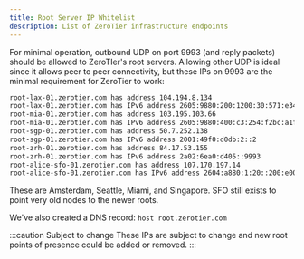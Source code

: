```yaml
---
title: Root Server IP Whitelist
description: List of ZeroTier infrastructure endpoints
---
```


For minimal operation, outbound UDP on port 9993 (and reply packets) should be allowed to ZeroTIer's root servers. Allowing other UDP is ideal since it allows peer to peer connectivity, but these IPs on 9993 are the minimal requirement for ZeroTier to work:

```sh
root-lax-01.zerotier.com has address 104.194.8.134
root-lax-01.zerotier.com has IPv6 address 2605:9880:200:1200:30:571:e34:51
root-mia-01.zerotier.com has address 103.195.103.66
root-mia-01.zerotier.com has IPv6 address 2605:9880:400:c3:254:f2bc:a1f7:19
root-sgp-01.zerotier.com has address 50.7.252.138
root-sgp-01.zerotier.com has IPv6 address 2001:49f0:d0db:2::2
root-zrh-01.zerotier.com has address 84.17.53.155
root-zrh-01.zerotier.com has IPv6 address 2a02:6ea0:d405::9993
root-alice-sfo-01.zerotier.com has address 107.170.197.14
root-alice-sfo-01.zerotier.com has IPv6 address 2604:a880:1:20::200:e001
```

These are Amsterdam, Seattle, Miami, and Singapore. SFO still exists to point very old nodes to the newer roots.

We've also created a DNS record: `host root.zerotier.com`

:::caution Subject to change
These IPs are subject to change and new root points of presence could be added or removed.
:::
